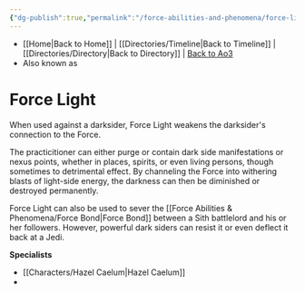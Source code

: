 ```yaml
---
{"dg-publish":true,"permalink":"/force-abilities-and-phenomena/force-light/"}
---
```


- [[Home\|Back to Home]] | [[Directories/Timeline\|Back to Timeline]] | [[Directories/Directory\|Back to Directory]] | [Back to Ao3](https://archiveofourown.org/works/19334440/chapters/45992584)
- Also known as 

# Force Light
When used against a darksider, Force Light weakens the darksider's connection to the Force. 

The practicitioner can either purge or contain dark side manifestations or nexus points, whether in places, spirits, or even living persons, though sometimes to detrimental effect. By channeling the Force into withering blasts of light-side energy, the darkness can then be diminished or destroyed permanently. 

Force Light can also be used to sever the [[Force Abilities & Phenomena/Force Bond\|Force Bond]] between a Sith battlelord and his or her followers. However, powerful dark siders can resist it or even deflect it back at a Jedi.

**Specialists**
- [[Characters/Hazel Caelum\|Hazel Caelum]]
- 